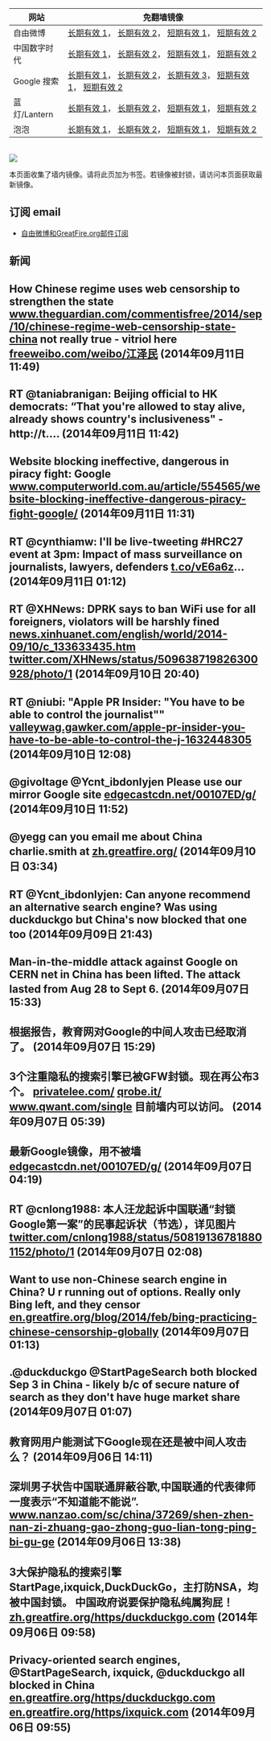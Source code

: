 <table>
    <thead>
        <tr>
            <th>网站</th>
            <th>免翻墙镜像</th>
        </tr>
    </thead>
    <tbody>    
        <tr>
            <td>自由微博</td>
            <td>            
                <a href="https://a248.e.akamai.net/f/1/1/1/dci.download.akamai.com/35985/159415/1/f/" target="_BLANK">长期有效 1</a>，            
                <a href="https://objects.dreamhost.com/freeweibo/index.html" target="_BLANK">长期有效 2</a>，            
                <a href="https://fw2.azurewebsites.net" target="_BLANK">短期有效 1</a>，            
                <a href="https://d1stdkq55ggsv7.cloudfront.net" target="_BLANK">短期有效 2</a>
            </td>
        </tr>    
        <tr>
            <td>中国数字时代</td>
            <td>            
                <a href="https://a248.e.akamai.net/f/1/1/1/dci.download.akamai.com/35985/159415/1/c/" target="_BLANK">长期有效 1</a>，            
                <a href="https://objects.dreamhost.com/cdt/index.html" target="_BLANK">长期有效 2</a>，            
                <a href="https://1ff2d.azurewebsites.net" target="_BLANK">短期有效 1</a>，            
                <a href="https://d29jekp4emy41a.cloudfront.net" target="_BLANK">短期有效 2</a>
            </td>
        </tr>    
        <tr>
            <td>Google 搜索</td>
            <td>            
                <a href="https://edgecastcdn.net/00107ED/g/" target="_BLANK">长期有效 1</a>，            
                <a href="https://a248.e.akamai.net/f/1/1/1/dci.download.akamai.com/35985/159415/1/g/" target="_BLANK">长期有效 2</a>，            
                <a href="https://objects.dreamhost.com/goo/index.html" target="_BLANK">长期有效 3</a>，            
                <a href="https://865ba.azurewebsites.net" target="_BLANK">短期有效 1</a>，            
                <a href="https://d3vv89cvqbrqlq.cloudfront.net" target="_BLANK">短期有效 2</a>
            </td>
        </tr>    
        <tr>
            <td>蓝灯/Lantern</td>
            <td>            
                <a href="https://a248.e.akamai.net/f/1/1/1/dci.download.akamai.com/35985/159415/1/l/" target="_BLANK">长期有效 1</a>，            
                <a href="https://objects.dreamhost.com/lantern/index.html" target="_BLANK">长期有效 2</a>，            
                <a href="https://lantern1.azurewebsites.net" target="_BLANK">短期有效 1</a>，            
                <a href="https://dx1djqjpnvurw.cloudfront.net" target="_BLANK">短期有效 2</a>
            </td>
        </tr>    
        <tr>
            <td>泡泡</td>
            <td>            
                <a href="https://a248.e.akamai.net/f/1/1/1/dci.download.akamai.com/35985/159415/1/p/" target="_BLANK">长期有效 1</a>，            
                <a href="https://objects.dreamhost.com/paopao/index.html" target="_BLANK">长期有效 2</a>，            
                <a href="https://paopao2.azurewebsites.net" target="_BLANK">短期有效 1</a>，            
                <a href="https://d19ysv8o6fv16v.cloudfront.net" target="_BLANK">短期有效 2</a>
            </td>
        </tr>
    </tbody>
</table>
<br/>
<img src="https://raw.githubusercontent.com/greatfire/z/master/logos.gif" />

本页面收集了墙内镜像。请将此页加为书签。若镜像被封锁，请访问本页面获取最新镜像。

## 订阅 email
* <a href="https://b.us7.list-manage.com/subscribe?u=854fca58782082e0cbdf204a0&id=c78949b93c">自由微博和GreatFire.org邮件订阅</a>
    
## 新闻
How Chinese regime uses web censorship to strengthen the state <a href="http://www.theguardian.com/commentisfree/2014/sep/10/chinese-regime-web-censorship-state-china?CMP=twt_gu" target="_BLANK">www.theguardian.com/commentisfree/2014/sep/10/chinese-regime-web-censorship-state-china</a> not really true - vitriol here <a href="https://freeweibo.com/weibo/%E6%B1%9F%E6%B3%BD%E6%B0%91?censored" target="_BLANK">freeweibo.com/weibo/江泽民</a> (2014年09月11日 11:49)
 ---
RT @taniabranigan: Beijing official to HK democrats: “That you're allowed to stay alive, already shows country's inclusiveness" - http://t.… (2014年09月11日 11:42)
 ---
Website blocking ineffective, dangerous in piracy fight: Google <a href="http://www.computerworld.com.au/article/554565/website-blocking-ineffective-dangerous-piracy-fight-google/" target="_BLANK">www.computerworld.com.au/article/554565/website-blocking-ineffective-dangerous-piracy-fight-google/</a> (2014年09月11日 11:31)
 ---
RT @cynthiamw: I'll be live-tweeting #HRC27 event at 3pm: Impact of mass surveillance on journalists, lawyers, defenders <a href="http://t.co/vE6a6z" target="_BLANK">t.co/vE6a6z</a>… (2014年09月11日 01:12)
 ---
RT @XHNews: DPRK says to ban WiFi use for all foreigners, violators will be harshly fined <a href="http://news.xinhuanet.com/english/world/2014-09/10/c_133633435.htm" target="_BLANK">news.xinhuanet.com/english/world/2014-09/10/c_133633435.htm</a> <a href="https://twitter.com/XHNews/status/509638719826300928/photo/1" target="_BLANK">twitter.com/XHNews/status/509638719826300928/photo/1</a> (2014年09月10日 20:40)
 ---
RT @niubi: "Apple PR Insider: "You have to be able to control the journalist"" <a href="http://valleywag.gawker.com/apple-pr-insider-you-have-to-be-able-to-control-the-j-1632448305" target="_BLANK">valleywag.gawker.com/apple-pr-insider-you-have-to-be-able-to-control-the-j-1632448305</a> (2014年09月10日 12:08)
 ---
@givoltage @Ycnt_ibdonlyjen Please use our mirror Google site <a href="https://edgecastcdn.net/00107ED/g/" target="_BLANK">edgecastcdn.net/00107ED/g/</a> (2014年09月10日 11:52)
 ---
@yegg can you email me about China charlie.smith at <a href="https://zh.greatfire.org/" target="_BLANK">zh.greatfire.org/</a> (2014年09月10日 03:34)
 ---
RT @Ycnt_ibdonlyjen: Can anyone recommend an alternative search engine?  Was using duckduckgo but China's now blocked that one too (2014年09月09日 21:43)
 ---
Man-in-the-middle attack against Google on CERN net in China has been lifted. The attack lasted from Aug 28 to Sept 6. (2014年09月07日 15:33)
 ---
根据报告，教育网对Google的中间人攻击已经取消了。 (2014年09月07日 15:29)
 ---
3个注重隐私的搜索引擎已被GFW封锁。现在再公布3个。 <a href="https://privatelee.com/" target="_BLANK">privatelee.com/</a> <a href="https://qrobe.it/" target="_BLANK">qrobe.it/</a> <a href="https://www.qwant.com/single" target="_BLANK">www.qwant.com/single</a> 目前墙内可以访问。 (2014年09月07日 05:39)
 ---
最新Google镜像，用不被墙 <a href="https://edgecastcdn.net/00107ED/g/" target="_BLANK">edgecastcdn.net/00107ED/g/</a> (2014年09月07日 04:19)
 ---
RT @cnlong1988: 本人汪龙起诉中国联通“封锁Google第一案”的民事起诉状（节选），详见图片 <a href="https://twitter.com/cnlong1988/status/508191367818801152/photo/1" target="_BLANK">twitter.com/cnlong1988/status/508191367818801152/photo/1</a> (2014年09月07日 02:08)
 ---
Want to use non-Chinese search engine in China? U r running out of options. Really only Bing left, and they censor <a href="https://en.greatfire.org/blog/2014/feb/bing-practicing-chinese-censorship-globally" target="_BLANK">en.greatfire.org/blog/2014/feb/bing-practicing-chinese-censorship-globally</a> (2014年09月07日 01:13)
 ---
.@duckduckgo @StartPageSearch both blocked Sep 3 in China - likely b/c of secure nature of search as they don't have huge market share (2014年09月07日 01:07)
 ---
教育网用户能测试下Google现在还是被中间人攻击么？ (2014年09月06日 14:11)
 ---
深圳男子状告中国联通屏蔽谷歌,中国联通的代表律师一度表示“不知道能不能说”.  <a href="http://www.nanzao.com/sc/china/37269/shen-zhen-nan-zi-zhuang-gao-zhong-guo-lian-tong-ping-bi-gu-ge#0-tsina-1-19971-397232819ff9a47a7b7e80a40613cfe1" target="_BLANK">www.nanzao.com/sc/china/37269/shen-zhen-nan-zi-zhuang-gao-zhong-guo-lian-tong-ping-bi-gu-ge</a> (2014年09月06日 13:38)
 ---
3大保护隐私的搜索引擎StartPage,ixquick,DuckDuckGo，主打防NSA，均被中国封锁。 中国政府说要保护隐私纯属狗屁！ <a href="https://zh.greatfire.org/https/duckduckgo.com" target="_BLANK">zh.greatfire.org/https/duckduckgo.com</a> (2014年09月06日 09:58)
 ---
Privacy-oriented search engines, @StartPageSearch, ixquick, @duckduckgo all blocked in China <a href="https://en.greatfire.org/https/duckduckgo.com" target="_BLANK">en.greatfire.org/https/duckduckgo.com</a> <a href="https://en.greatfire.org/https/ixquick.com" target="_BLANK">en.greatfire.org/https/ixquick.com</a> (2014年09月06日 09:55)
 ---
